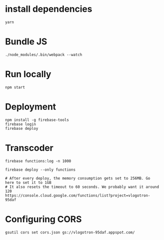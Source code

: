 # install dependencies

    yarn

# Bundle JS

    ./node_modules/.bin/webpack --watch

# Run locally

    npm start

# Deployment

    npm install -g firebase-tools
    firebase login
    firebase deploy

# Transcoder

    firebase functions:log -n 1000

    firebase deploy --only functions

    # After every deploy, the memory consumption gets set to 256MB. Go here to set it to 1GB
    # It also resets the timeout to 60 seconds. We probably want it around 120
    https://console.cloud.google.com/functions/list?project=vlogotron-95daf

# Configuring CORS

    gsutil cors set cors.json gs://vlogotron-95daf.appspot.com/

